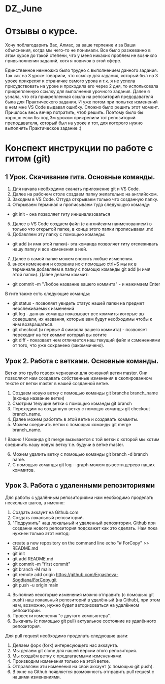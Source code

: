 # DZ_June

# Отзывы о курсе.
Хочу поблагодарить Вас, Алмас, за ваше терпение и за Ваши объяснения, когда мы чего-то не понимали. Все было разжеванно в этом курсе до такой степени, что у меня никаких проблем не возникло привыполнении заданий, хотя я новичок в этой сфере.  

Единственное немножко было трудно с выполнением данного задания. Так как на 3 уроке говорили, что ссылку для задания, который был на 3 уроке прикрепят к страничке самого урока и т.к. я не успела присудствовать на уроке и проходила его через 2 дня, то испольховала прикрепленную ссылку для выполнения урочного задания. Далее я узнала, что эта прикрепленная ссыла на репозиторий предодавателя была для Практического задания. И уже потом при попытке изменений в нем мне VS Code выдавал ошибку. Сложно было решить этот момент. Пришлось весь вечер потратить, чтоб решить. Поэтому было бы хорошо если бы под 3м уроком прикрепили тот репозиторий преподавателя, который был на уроке и тот, для которого нужно выполнять Практическое задание :)

# Конспект инструкции по работе с гитом (git)

## 1 Урок. Скачивание гита. Основные команды. 
1. Для начала необходимо скачать приложение git и VS Code.
2. Далее на рабочем столе создаем папку желательно на английском.
3. Заходим в VS Code. Оттуда открываем только что созданную папку.
4. Открываем терминал и прописываем туда следующую команду:
* git init - она позволяет гиту инициализоваться
5. Далее в VS Code создаем файл (с английским наименованием) в только что открытой папке, в конце этого папки прописываем .md
6. Добавляем эту папку с помощью команды:
* git add (и имя этой папки)- эта команда позволяет гиту отслеживать нашу папку и все изменения в ней.
7. Далее в самой папке можем вносить любые изменения.
8. внеся изменения и сохранив их с помощью ctrl+S мы их в терминале добавляем в папку с помощю команды git add (и имя этой папки). Далее делаем коммит:
* git commit -m "Любое название вашего коммита" - и нажимаем Enter

В гите также есть следующие команды:
* git status - позволяет увидеть статус нашей папки на предмет неослеживаемых изменений
* git log - данная команда показывает все коммиты которые вы совершали, их названия, которые вам будут необходимы чтобы к ним возвращаться.
* git checkout (и первые 4 символа вашего коммита) - позволяет переходит на тот коммит который вы хотите
* git diff - показвает чем отличается наш текущий файл и сзменениями от того, что уже сохранено (закоммичено).

## Урок 2. Работа с ветками. Основные команды.
Ветки это грубо говоря черновики для основной ветки master. Они позволяют нам создавать собственные изменения в скопированном тексте от ветки master в нашей созданной ветке.
1. Создаем новую ветку с помощью команды git branche branch_name (вконце название ветки)
2. Смотрим текущие ветки с помощью команды git branch
3. Переходим на созданную ветку с помощю команды git checkout branch_name.
4. Далее можем работать в этой ветке и создавать коммиты.
5. Можем соединить ветки с помощью команды git merge branch_name. 

! Важно ! Команда git merge вызывается с той ветки с которой мы хотим соединить нашу новую ветку т.е. будучи в ветке master.

6. Можем удалить ветку с помощью команды git branch -d branch name.
7. С помощью команды git log --graph можем вывести дерево наших коммитов.

## Урок 3. Работа с удаленными репозиториями

Для работы с удалённым репозиториями нам необходимо проделать несколько шагов, а именно:
1. Создать аккаунт на Github.com
2. Создать локальный репозиторий.
3. "Подружить" наш локальный и удаленный репозитории. Github при создании нового репозитория подскажет как это сделать. Нам пока нужнен только этот метод:
* create a new repository on the command line
echo "# ForCopy" >> README.md
* git init
* git add README.md
* git commit -m "first commit"
* git branch -M main
* git remote add origin https://github.com/Ergasheva-Sogdiana/ForCopy.git
* git push -u origin main
4. Выполнив некоторые изменения можно отправить (с помошью git push) наш локальный репозиторий в удалённый (на Github), при этом нам, возможно, нужно будет авторизоваться на удалённом репозитории.
5. Провести изменения "с другого компьютера".
6. Выкачать (с помощью git pull) актуальное состояние из удалённого репозитория.

Для pull request необходимо проделать следующие шаги:
1. Делаем форк (fork) интересующего нас аккаунта. 
2. Мы делаем git clone для нашей версии этого репозитория.
3. Мы создаём ветку с предлагаемыми изменениями. 
4. Производим изменения только на этой ветке. 
5. Отправляем эти изменения на свой аккаунт (с помощью git push).
6. В окне на Github появляется возможность отправить pull request с нашими изменениями.